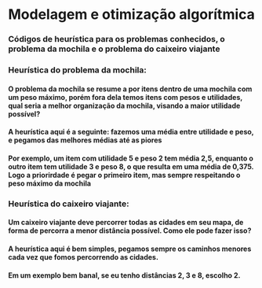 # Modelagem e otimização algorítmica

### Códigos de heurística para os problemas conhecidos, o problema da mochila e o problema do caixeiro viajante

### Heurística do problema da mochila:

#### O problema da mochila se resume a por itens dentro de uma mochila com um peso máximo, porém fora dela temos itens com pesos e utilidades, qual seria a melhor organização da mochila, visando a maior utilidade possível?

#### A heurística aqui é a seguinte: fazemos uma média entre utilidade e peso, e pegamos das melhores médias até as piores

#### Por exemplo, um item com utilidade 5 e peso 2 tem média 2,5, enquanto o outro item tem utilidade 3 e peso 8, o que resulta em uma média de 0,375. Logo a priorirdade é pegar o primeiro item, mas sempre respeitando o peso máximo da mochila

### Heurística do caixeiro viajante:

#### Um caixeiro viajante deve percorrer todas as cidades em seu mapa, de forma de percorra a menor distância possível. Como ele pode fazer isso?

#### A heurística aqui é bem simples, pegamos sempre os caminhos menores cada vez que fomos percorrendo as cidades.

#### Em um exemplo bem banal, se eu tenho distâncias 2, 3 e 8, escolho 2.